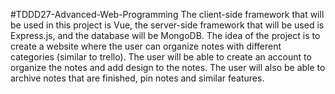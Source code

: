 #TDDD27-Advanced-Web-Programming
The client-side framework that will be used in this project is Vue, the server-side framework that will be used is Express.js, and the database will be MongoDB. The idea of the project is to create a website where the user can organize notes with different categories (similar to trello). The user will be able to create an account to organize the notes and add design to the notes. The user will also be able to archive notes that are finished, pin notes and similar features.
